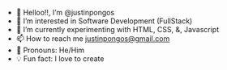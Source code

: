 - 👋 Helloo!!, I’m @justinpongos
- 👀 I’m interested in Software Development (FullStack)
- 🎨 I’m currently experimenting with HTML, CSS, &, Javascript
- 📫 How to reach me justinpongos@gmail.com
- 💟 Pronouns: He/Him
- 💡 Fun fact: I love to create

<!---
justinpongos/justinpongos is a ✨ special ✨ repository because its `README.md` (this file) appears on your GitHub profile.
You can click the Preview link to take a look at your changes.
--->
